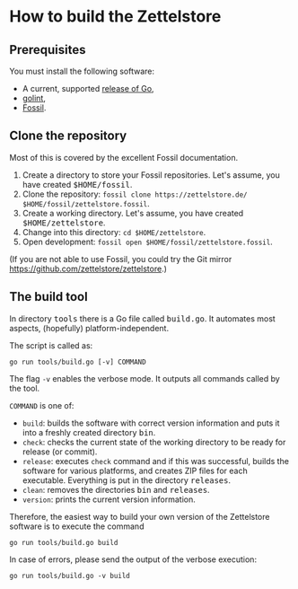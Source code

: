 # How to build the Zettelstore
## Prerequisites
You must install the following software:

* A current, supported [release of Go](https://golang.org/doc/devel/release.html),
* [golint](https://github.com/golang/lint|golint),
* [Fossil](https://fossil-scm.org/).

## Clone the repository
Most of this is covered by the excellent Fossil documentation.

1. Create a directory to store your Fossil repositories.
   Let's assume, you have created <tt>$HOME/fossil</tt>.
1. Clone the repository: `fossil clone https://zettelstore.de/ $HOME/fossil/zettelstore.fossil`.
1. Create a working directory.
   Let's assume, you have created <tt>$HOME/zettelstore</tt>.
1. Change into this directory: `cd $HOME/zettelstore`.
1. Open development: `fossil open $HOME/fossil/zettelstore.fossil`.

(If you are not able to use Fossil, you could try the Git mirror
<https://github.com/zettelstore/zettelstore>.)

## The build tool
In directory <tt>tools</tt> there is a Go file called <tt>build.go</tt>.
It automates most aspects, (hopefully) platform-independent.

The script is called as:

```
go run tools/build.go [-v] COMMAND
```

The flag `-v` enables the verbose mode.
It outputs all commands called by the tool.

`COMMAND` is one of:

* `build`: builds the software with correct version information and puts it
  into a freshly created directory <tt>bin</tt>.
* `check`: checks the current state of the working directory to be ready for
  release (or commit).
* `release`: executes `check` command and if this was successful, builds the
  software for various platforms, and creates ZIP files for each executable.
  Everything is put in the directory <tt>releases</tt>.
* `clean`: removes the directories <tt>bin</tt> and <tt>releases</tt>.
* `version`: prints the current version information.

Therefore, the easiest way to build your own version of the Zettelstore
software is to execute the command

```
go run tools/build.go build
```

In case of errors, please send the output of the verbose execution:

```
go run tools/build.go -v build
```

